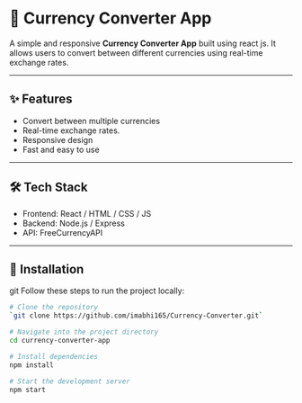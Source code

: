 # 💱 Currency Converter App

A simple and responsive **Currency Converter App** built using react js.
It allows users to convert between different currencies using real-time exchange rates.

---

## ✨ Features

- Convert between multiple currencies
- Real-time exchange rates.
- Responsive design
- Fast and easy to use

---

## 🛠️ Tech Stack

- Frontend: React / HTML / CSS / JS
- Backend: Node.js / Express
- API: FreeCurrencyAPI

---

## 🚀 Installation

git
Follow these steps to run the project locally:

```bash
# Clone the repository
`git clone https://github.com/imabhi165/Currency-Converter.git`

# Navigate into the project directory
cd currency-converter-app

# Install dependencies
npm install

# Start the development server
npm start
```
